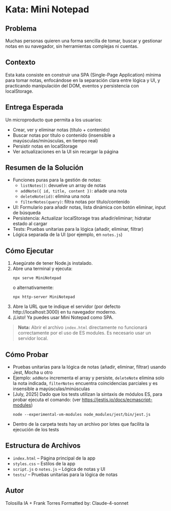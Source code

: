 # Kata: Mini Notepad

## Problema
Muchas personas quieren una forma sencilla de tomar, buscar y gestionar notas en su navegador, sin herramientas complejas ni cuentas.

## Contexto
Esta kata consiste en construir una SPA (Single-Page Application) mínima para tomar notas, enfocándose en la separación clara entre lógica y UI, y practicando manipulación del DOM, eventos y persistencia con localStorage.

## Entrega Esperada
Un microproducto que permita a los usuarios:
- Crear, ver y eliminar notas (título + contenido)
- Buscar notas por título o contenido (insensible a mayúsculas/minúsculas, en tiempo real)
- Persistir notas en localStorage
- Ver actualizaciones en la UI sin recargar la página

## Resumen de la Solución
- Funciones puras para la gestión de notas:
  - `listNotes()`: devuelve un array de notas
  - `addNote({ id, title, content })`: añade una nota
  - `deleteNote(id)`: elimina una nota
  - `filterNotes(query)`: filtra notas por título/contenido
- UI: Formulario para añadir notas, lista dinámica con botón eliminar, input de búsqueda
- Persistencia: Actualizar localStorage tras añadir/eliminar; hidratar estado al cargar
- Tests: Pruebas unitarias para la lógica (añadir, eliminar, filtrar)
- Lógica separada de la UI (por ejemplo, en `notes.js`)

## Cómo Ejecutar
1. Asegúrate de tener Node.js instalado.
2. Abre una terminal y ejecuta:
   ```
   npx serve MiniNotepad
   ```
   o alternativamente:
   ```
   npx http-server MiniNotepad
   ```
3. Abre la URL que te indique el servidor (por defecto http://localhost:3000) en tu navegador moderno.
4. ¡Listo! Ya puedes usar Mini Notepad como SPA.

> **Nota:** Abrir el archivo `index.html` directamente no funcionará correctamente por el uso de ES modules. Es necesario usar un servidor local.

## Cómo Probar
- Pruebas unitarias para la lógica de notas (añadir, eliminar, filtrar) usando Jest, Mocha u otro
- Ejemplo: `addNote` incrementa el array y persiste, `deleteNote` elimina solo la nota indicada, `filterNotes` encuentra coincidencias parciales y es insensible a mayúsculas/minúsculas
- [July, 2025] Dado que los tests utilizan la sintaxis de módulos ES, para probar ejecuta el comando: (ver https://jestjs.io/docs/ecmascript-modules)
  ```
  node --experimental-vm-modules node_modules/jest/bin/jest.js
  ```
- Dentro de la carpeta tests hay un archivo por lotes que facilita la ejecución de los tests

## Estructura de Archivos
- `index.html` – Página principal de la app
- `styles.css` – Estilos de la app
- `script.js` o `notes.js` – Lógica de notas y UI
- `tests/` – Pruebas unitarias para la lógica de notas

## Autor
Tolosilla IA + Frank Torres
Formatted by: Claude-4-sonnet
